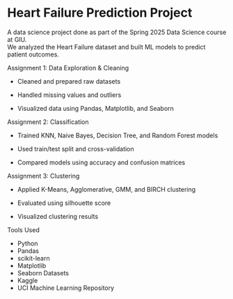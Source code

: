 # Heart Failure Prediction Project

A data science project done as part of the Spring 2025 Data Science course at GIU.  
We analyzed the Heart Failure dataset and built ML models to predict patient outcomes.

Assignment 1: Data Exploration & Cleaning
* Cleaned and prepared raw datasets

* Handled missing values and outliers

* Visualized data using Pandas, Matplotlib, and Seaborn

Assignment 2: Classification
* Trained KNN, Naive Bayes, Decision Tree, and Random Forest models

* Used train/test split and cross-validation

* Compared models using accuracy and confusion matrices

Assignment 3: Clustering
* Applied K-Means, Agglomerative, GMM, and BIRCH clustering

* Evaluated using silhouette score

* Visualized clustering results

Tools Used
* Python
* Pandas
* scikit-learn
* Matplotlib
* Seaborn
Datasets
* Kaggle
* UCI Machine Learning Repository
